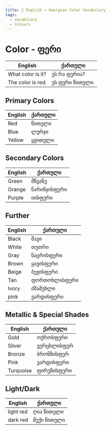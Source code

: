 ```yaml
---
title: 🎨 English → Georgian Color Vocabulary
tags:
  - vocabulary
  - Colours
---
```


# Color - ფერი
| English           | ქართული         |
| ----------------- | --------------- |
| What color is it? | ეს რა ფერია?    |
| The color is red. | ეს ფერი წითელი. |

## Primary Colors
| English | ქართული |
| ------- | ------- |
| Red     | წითელი  |
| Blue    | ლურჯი   |
| Yellow  | ყვითელი |
## Secondary Colors
| English | ქართული      |
| ------- | ------------ |
| Green   | მწვანე       |
| Orange  | ნარინჯისფერი |
| Purple  | იისფერი      |

## Further
| English | ქართული       |
| ------- | ------------- |
| Black   | შავი          |
| White   | თეთრი         |
| Gray    | ნაცრისფერი    |
| Brown   | ყავისფერი     |
| Beige   | ბეჟისფერი     |
| Tan     | ფორთოხლისფერი |
| Ivory   | ძმამუხლი      |
| pink    | ვარდისფერი    |

## Metallic & Special Shades
| English   | ქართული     |
| --------- | ----------- |
| Gold      | ოქროსფერი   |
| Silver    | ვერცხლისფერ |
| Bronze    | ბრონზისფერ  |
| Pink      | ვარდისფერი  |
| Turquoise | ფირუზისფერი |

## Light/Dark
| English   | ქართული     |
| --------- | ----------- |
| light red | ღია წითელი  |
| dark red  | მუქი წითელი |
